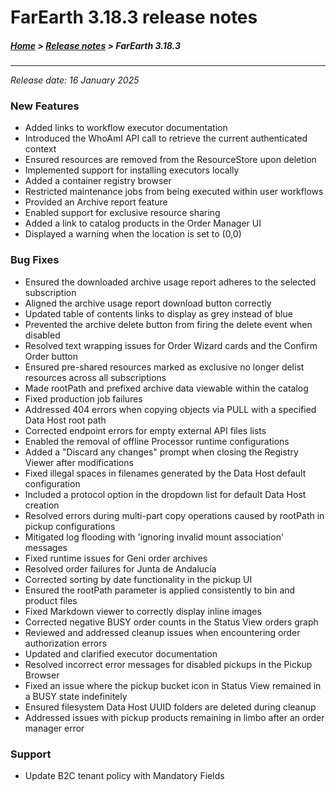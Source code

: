 # FarEarth 3.18.3 release notes

##### [Home](../README.md) > [Release notes](releaseNotesSummary.md) > FarEarth 3.18.3
---
*Release date: 16 January 2025*

### New Features
* Added links to workflow executor documentation
* Introduced the WhoAmI API call to retrieve the current authenticated context
* Ensured resources are removed from the ResourceStore upon deletion
* Implemented support for installing executors locally
* Added a container registry browser
* Restricted maintenance jobs from being executed within user workflows
* Provided an Archive report feature
* Enabled support for exclusive resource sharing
* Added a link to catalog products in the Order Manager UI
* Displayed a warning when the location is set to (0,0)


### Bug Fixes
* Ensured the downloaded archive usage report adheres to the selected subscription
* Aligned the archive usage report download button correctly
* Updated table of contents links to display as grey instead of blue
* Prevented the archive delete button from firing the delete event when disabled
* Resolved text wrapping issues for Order Wizard cards and the Confirm Order button
* Ensured pre-shared resources marked as exclusive no longer delist resources across all subscriptions
* Made rootPath and prefixed archive data viewable within the catalog
* Fixed production job failures
* Addressed 404 errors when copying objects via PULL with a specified Data Host root path
* Corrected endpoint errors for empty external API files lists
* Enabled the removal of offline Processor runtime configurations
* Added a "Discard any changes" prompt when closing the Registry Viewer after modifications
* Fixed illegal spaces in filenames generated by the Data Host default configuration
* Included a protocol option in the dropdown list for default Data Host creation
* Resolved errors during multi-part copy operations caused by rootPath in pickup configurations
* Mitigated log flooding with 'ignoring invalid mount association' messages
* Fixed runtime issues for Geni order archives
* Resolved order failures for Junta de Andalucía
* Corrected sorting by date functionality in the pickup UI
* Ensured the rootPath parameter is applied consistently to bin and product files
* Fixed Markdown viewer to correctly display inline images
* Corrected negative BUSY order counts in the Status View orders graph
* Reviewed and addressed cleanup issues when encountering order authorization errors
* Updated and clarified executor documentation
* Resolved incorrect error messages for disabled pickups in the Pickup Browser
* Fixed an issue where the pickup bucket icon in Status View remained in a BUSY state indefinitely
* Ensured filesystem Data Host UUID folders are deleted during cleanup
* Addressed issues with pickup products remaining in limbo after an order manager error

### Support
* Update B2C tenant policy with Mandatory Fields
